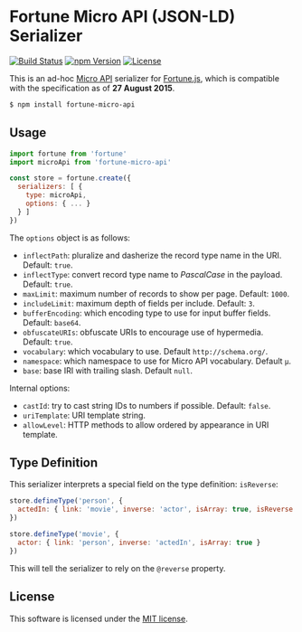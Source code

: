# Fortune Micro API (JSON-LD) Serializer

[![Build Status](https://img.shields.io/travis/fortunejs/fortune-micro-api/master.svg?style=flat-square)](https://travis-ci.org/fortunejs/fortune-micro-api)
[![npm Version](https://img.shields.io/npm/v/fortune-micro-api.svg?style=flat-square)](https://www.npmjs.com/package/fortune)
[![License](https://img.shields.io/npm/l/fortune-micro-api.svg?style=flat-square)](https://raw.githubusercontent.com/fortunejs/fortune-micro-api/master/LICENSE)

This is an ad-hoc [Micro API](http://micro-api.org) serializer for [Fortune.js](http://fortunejs.com), which is compatible with the specification as of **27 August 2015**.

```sh
$ npm install fortune-micro-api
```


## Usage

```js
import fortune from 'fortune'
import microApi from 'fortune-micro-api'

const store = fortune.create({
  serializers: [ {
    type: microApi,
    options: { ... }
  } ]
})
```

The `options` object is as follows:

- `inflectPath`: pluralize and dasherize the record type name in the URI. Default: `true`.
- `inflectType`: convert record type name to *PascalCase* in the payload. Default: `true`.
- `maxLimit`: maximum number of records to show per page. Default: `1000`.
- `includeLimit`: maximum depth of fields per include. Default: `3`.
- `bufferEncoding`: which encoding type to use for input buffer fields. Default: `base64`.
- `obfuscateURIs`: obfuscate URIs to encourage use of hypermedia. Default: `true`.
- `vocabulary`: which vocabulary to use. Default `http://schema.org/`.
- `namespace`: which namespace to use for Micro API vocabulary. Default `µ`.
- `base`: base IRI with trailing slash. Default `null`.

Internal options:

- `castId`: try to cast string IDs to numbers if possible. Default: `false`.
- `uriTemplate`: URI template string.
- `allowLevel`: HTTP methods to allow ordered by appearance in URI template.


## Type Definition

This serializer interprets a special field on the type definition: `isReverse`:

```js
store.defineType('person', {
  actedIn: { link: 'movie', inverse: 'actor', isArray: true, isReverse: true }
})

store.defineType('movie', {
  actor: { link: 'person', inverse: 'actedIn', isArray: true }
})
```

This will tell the serializer to rely on the `@reverse` property.


## License

This software is licensed under the [MIT license](https://raw.githubusercontent.com/fortunejs/fortune-micro-api/master/LICENSE).

